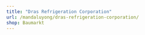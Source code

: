 ```yaml
---
title: "Dras Refrigeration Corporation"
url: /mandaluyong/dras-refrigeration-corporation/
shop: Baumarkt
---
```

